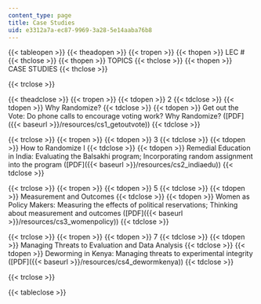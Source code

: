 ```yaml
---
content_type: page
title: Case Studies
uid: e3312a7a-ec87-9969-3a28-5e14aaba76b8
---
```


{{< tableopen >}}
{{< theadopen >}}
{{< tropen >}}
{{< thopen >}}
LEC #
{{< thclose >}}
{{< thopen >}}
TOPICS
{{< thclose >}}
{{< thopen >}}
CASE STUDIES
{{< thclose >}}

{{< trclose >}}

{{< theadclose >}}
{{< tropen >}}
{{< tdopen >}}
2
{{< tdclose >}}
{{< tdopen >}}
Why Randomize?
{{< tdclose >}}
{{< tdopen >}}
Get out the Vote: Do phone calls to encourage voting work? Why Randomize? ([PDF]({{< baseurl >}}/resources/cs1_getoutvote))
{{< tdclose >}}

{{< trclose >}}
{{< tropen >}}
{{< tdopen >}}
3
{{< tdclose >}}
{{< tdopen >}}
How to Randomize I
{{< tdclose >}}
{{< tdopen >}}
Remedial Education in India: Evaluating the Balsakhi program; Incorporating random assignment into the program ([PDF]({{< baseurl >}}/resources/cs2_indiaedu))
{{< tdclose >}}

{{< trclose >}}
{{< tropen >}}
{{< tdopen >}}
5
{{< tdclose >}}
{{< tdopen >}}
Measurement and Outcomes
{{< tdclose >}}
{{< tdopen >}}
Women as Policy Makers: Measuring the effects of political reservations; Thinking about measurement and outcomes ([PDF]({{< baseurl >}}/resources/cs3_womenpolicy))
{{< tdclose >}}

{{< trclose >}}
{{< tropen >}}
{{< tdopen >}}
7
{{< tdclose >}}
{{< tdopen >}}
Managing Threats to Evaluation and Data Analysis
{{< tdclose >}}
{{< tdopen >}}
Deworming in Kenya: Managing threats to experimental integrity ([PDF]({{< baseurl >}}/resources/cs4_dewormkenya))
{{< tdclose >}}

{{< trclose >}}

{{< tableclose >}}